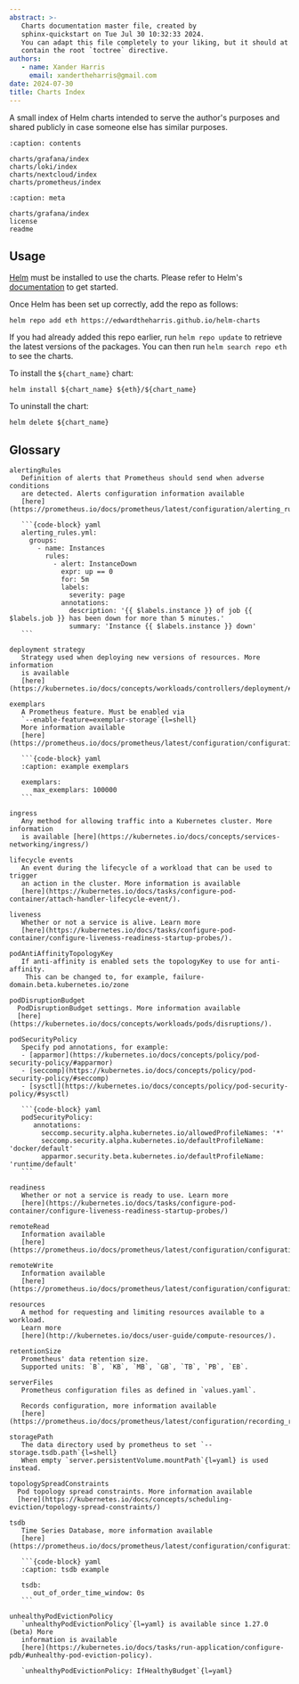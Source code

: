 ```yaml
---
abstract: >-
   Charts documentation master file, created by
   sphinx-quickstart on Tue Jul 30 10:32:33 2024.
   You can adapt this file completely to your liking, but it should at least
   contain the root `toctree` directive.
authors:
   - name: Xander Harris
     email: xandertheharris@gmail.com
date: 2024-07-30
title: Charts Index
---
```


A small index of Helm charts intended to serve the author's purposes and shared
publicly in case someone else has similar purposes.

```{toctree}
:caption: contents

charts/grafana/index
charts/loki/index
charts/nextcloud/index
charts/prometheus/index
```

```{toctree}
:caption: meta

charts/grafana/index
license
readme
```

## Usage

[Helm](https://helm.sh) must be installed to use the charts.  Please refer to
Helm's [documentation](https://helm.sh/docs) to get started.

Once Helm has been set up correctly, add the repo as follows:

```shell
helm repo add eth https://edwardtheharris.github.io/helm-charts
```

If you had already added this repo earlier, run `helm repo update` to retrieve
the latest versions of the packages.  You can then run `helm search repo
eth` to see the charts.

To install the `${chart_name}` chart:

```shell
helm install ${chart_name} ${eth}/${chart_name}
```

To uninstall the chart:

```shell
helm delete ${chart_name}
```

## Glossary

````{glossary}
alertingRules
   Definition of alerts that Prometheus should send when adverse conditions
   are detected. Alerts configuration information available
   [here](https://prometheus.io/docs/prometheus/latest/configuration/alerting_rules/).

   ```{code-block} yaml
   alerting_rules.yml:
     groups:
       - name: Instances
         rules:
           - alert: InstanceDown
             expr: up == 0
             for: 5m
             labels:
               severity: page
             annotations:
               description: '{{ $labels.instance }} of job {{ $labels.job }} has been down for more than 5 minutes.'
               summary: 'Instance {{ $labels.instance }} down'
   ```

deployment strategy
   Strategy used when deploying new versions of resources. More information
   is available
   [here](https://kubernetes.io/docs/concepts/workloads/controllers/deployment/#strategy).

exemplars
   A Prometheus feature. Must be enabled via
   `--enable-feature=exemplar-storage`{l=shell}
   More information available
   [here](https://prometheus.io/docs/prometheus/latest/configuration/configuration/#exemplars)

   ```{code-block} yaml
   :caption: example exemplars

   exemplars:
      max_exemplars: 100000
   ```

ingress
   Any method for allowing traffic into a Kubernetes cluster. More information
   is available [here](https://kubernetes.io/docs/concepts/services-networking/ingress/)

lifecycle events
   An event during the lifecycle of a workload that can be used to trigger
   an action in the cluster. More information is available
   [here](https://kubernetes.io/docs/tasks/configure-pod-container/attach-handler-lifecycle-event/).

liveness
   Whether or not a service is alive. Learn more
   [here](https://kubernetes.io/docs/tasks/configure-pod-container/configure-liveness-readiness-startup-probes/).

podAntiAffinityTopologyKey
   If anti-affinity is enabled sets the topologyKey to use for anti-affinity.
    This can be changed to, for example, failure-domain.beta.kubernetes.io/zone

podDisruptionBudget
  PodDisruptionBudget settings. More information available
  [here](https://kubernetes.io/docs/concepts/workloads/pods/disruptions/).

podSecurityPolicy
   Specify pod annotations, for example:
   - [apparmor](https://kubernetes.io/docs/concepts/policy/pod-security-policy/#apparmor)
   - [seccomp](https://kubernetes.io/docs/concepts/policy/pod-security-policy/#seccomp)
   - [sysctl](https://kubernetes.io/docs/concepts/policy/pod-security-policy/#sysctl)

   ```{code-block} yaml
   podSecurityPolicy:
      annotations:
        seccomp.security.alpha.kubernetes.io/allowedProfileNames: '*'
        seccomp.security.alpha.kubernetes.io/defaultProfileName: 'docker/default'
        apparmor.security.beta.kubernetes.io/defaultProfileName: 'runtime/default'
   ```

readiness
   Whether or not a service is ready to use. Learn more
   [here](https://kubernetes.io/docs/tasks/configure-pod-container/configure-liveness-readiness-startup-probes/)

remoteRead
   Information available
   [here](https://prometheus.io/docs/prometheus/latest/configuration/configuration/#remote_read)

remoteWrite
   Information available
   [here](https://prometheus.io/docs/prometheus/latest/configuration/configuration/#remote_write).

resources
   A method for requesting and limiting resources available to a workload.
   Learn more
   [here](http://kubernetes.io/docs/user-guide/compute-resources/).

retentionSize
   Prometheus' data retention size.
   Supported units: `B`, `KB`, `MB`, `GB`, `TB`, `PB`, `EB`.

serverFiles
   Prometheus configuration files as defined in `values.yaml`.

   Records configuration, more information available
   [here](https://prometheus.io/docs/prometheus/latest/configuration/recording_rules/).

storagePath
   The data directory used by prometheus to set `--storage.tsdb.path`{l=shell}
   When empty `server.persistentVolume.mountPath`{l=yaml} is used instead.

topologySpreadConstraints
  Pod topology spread constraints. More information available
  [here](https://kubernetes.io/docs/concepts/scheduling-eviction/topology-spread-constraints/)

tsdb
   Time Series Database, more information available
   [here](https://prometheus.io/docs/prometheus/latest/configuration/configuration/#tsdb).

   ```{code-block} yaml
   :caption: tsdb example

   tsdb:
      out_of_order_time_window: 0s
   ```

unhealthyPodEvictionPolicy
   `unhealthyPodEvictionPolicy`{l=yaml} is available since 1.27.0 (beta) More
   information is available
   [here](https://kubernetes.io/docs/tasks/run-application/configure-pdb/#unhealthy-pod-eviction-policy).

   `unhealthyPodEvictionPolicy: IfHealthyBudget`{l=yaml}
````
